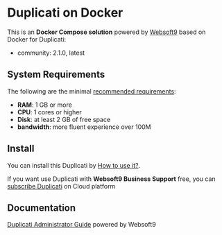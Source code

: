 # Duplicati on Docker  

This is an **Docker Compose solution** powered by [Websoft9](https://www.websoft9.com) based on Docker for Duplicati:


 - community:  2.1.0, latest


## System Requirements

The following are the minimal [recommended requirements](https://duplicati.readthedocs.io/en/latest/02-installation/#prerequisites):

* **RAM**: 1 GB or more
* **CPU**: 1 cores or higher
* **Disk**: at least 2 GB of free space
* **bandwidth**: more fluent experience over 100M  

## Install

You can install this Duplicati by [How to use it?](https://github.com/Websoft9/docker-library#how-to-use-it).   

If you want use Duplicati with **Websoft9 Business Support** free, you can [subscribe Duplicati](https://www.websoft9.com/apps) on Cloud platform

## Documentation

[Duplicati Administrator Guide](https://support.websoft9.com/docs/duplicati) powered by Websoft9